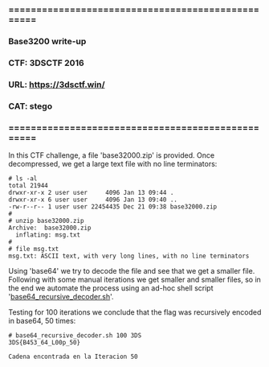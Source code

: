 ### ==================================================
### Base3200 write-up
### CTF: 3DSCTF 2016
### URL: https://3dsctf.win/
### CAT: stego
### ==================================================

In this CTF challenge, a file 'base32000.zip' is provided. Once decompressed,
we get a large text file with no line terminators:

    # ls -al
    total 21944
    drwxr-xr-x 2 user user     4096 Jan 13 09:44 . 
    drwxr-xr-x 6 user user     4096 Jan 13 09:40 ..
    -rw-r--r-- 1 user user 22454435 Dec 21 09:38 base32000.zip
    # 
    # unzip base32000.zip 
    Archive:  base32000.zip
      inflating: msg.txt                 
    #
    # file msg.txt 
    msg.txt: ASCII text, with very long lines, with no line terminators

Using 'base64' we try to decode the file and see that we get a smaller file. Following
with some manual iterations we get smaller and smaller files, so in the end we automate
the process using an ad-hoc shell script '[base64_recursive_decoder.sh](https://github.com/g4ngli0s/scripts/blob/master/base64_recursive_decoder.sh)'.

Testing for 100 iterations we conclude that the flag was recursively encoded in base64, 50 times:

    # base64_recursive_decoder.sh 100 3DS
    3DS{B453_64_L00p_50}

    Cadena encontrada en la Iteracion 50
